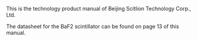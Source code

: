 This is the technology product manual of Beijing Scitlion Technology Corp., Ltd.

The datasheet for the BaF2 scintillator can be found on page 13 of this manual.
